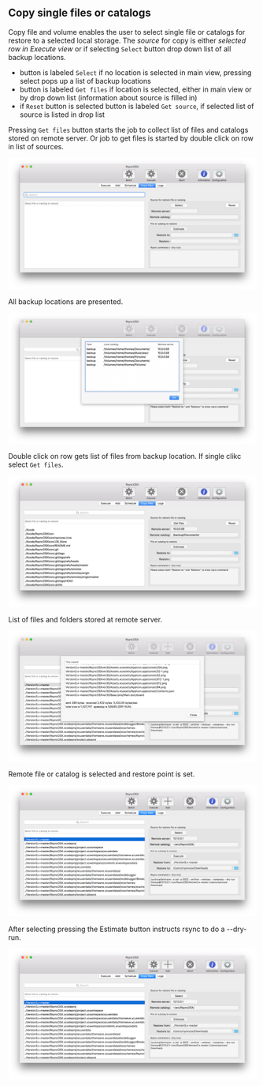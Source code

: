 ## Copy single files or catalogs

Copy file and volume enables the user to select single file or catalogs for restore to a selected local storage. The _source_ for copy is either _selected row in Execute view_ or if selecting `Select` button drop down list of all backup locations. 

* button is labeled `Select` if no location is selected in main view, pressing select pops up a list of backup locations
* button is labeled `Get files` if location is selected, either in main view or by drop down list (information about source is filled in)
* if `Reset` button is selected button is labeled `Get source`, if selected list of source is listed in drop list

Pressing `Get files` button starts the job to collect list of files and catalogs stored on remote server. Or job to get files is started by double click on row in list of sources.

![Schedule](screenshots/master/restore/source.png)

All backup locations are presented.

![Schedule](screenshots/master/restore/source1.png)

Double click on row gets list of files from backup location. If single clikc select `Get files`.

![Schedule](screenshots/master/restore/source2.png)

List of files and folders stored at remote server.

![Schedule](screenshots/master/restore/copy1.png)

Remote file or catalog is selected and restore point is set.

![Schedule](screenshots/master/restore/copy2.png)

After selecting pressing the Estimate button instructs rsync to do a --dry-run.

![Schedule](screenshots/master/restore/copy3.png)

